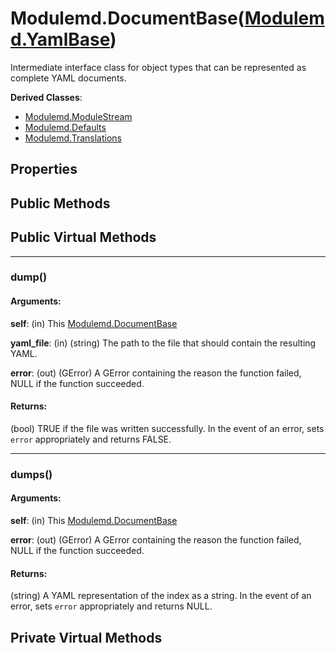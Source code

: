 # Modulemd.DocumentBase([Modulemd.YamlBase](Modulemd.YamlBase.md))
Intermediate interface class for object types that can be represented as complete YAML documents.

__Derived Classes__:
* [Modulemd.ModuleStream](Modulemd.ModuleStream.md)
* [Modulemd.Defaults](Modulemd.Defaults.md)
* [Modulemd.Translations](Modulemd.Translations.md)

## Properties

## Public Methods

## Public Virtual Methods

---
### dump()
#### Arguments:
__self__: (in) This [Modulemd.DocumentBase](Modulemd.DocumentBase.md)

__yaml_file__: (in) (string) The path to the file that should contain the resulting YAML.

__error__: (out) (GError) A GError containing the reason the function failed, NULL if the function succeeded.

#### Returns:
(bool) TRUE if the file was written successfully. In the event of an error, sets `error` appropriately and returns FALSE.

---
### dumps()
#### Arguments:
__self__: (in) This [Modulemd.DocumentBase](Modulemd.DocumentBase.md)


__error__: (out) (GError) A GError containing the reason the function failed, NULL if the function succeeded.

#### Returns:
(string) A YAML representation of the index as a string. In the event of an error, sets `error` appropriately and returns NULL.

## Private Virtual Methods
